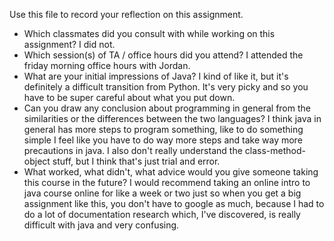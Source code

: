 Use this file to record your reflection on this assignment.

- Which classmates did you consult with while working on this assignment? 
I did not.
- Which session(s) of TA / office hours did you attend? 
I attended the friday morning office hours with Jordan.
- What are your initial impressions of Java? 
I kind of like it, but it's definitely a difficult transition from Python. It's very picky and so you have to be super careful about what you put down. 
- Can you draw any conclusion about programming in general from the similarities or the differences between the two languages?  I think java in general has more steps to program something, like to do something simple I feel like you have to do way more steps and take way more precautions in java. I also don't really understand the class-method-object stuff, but I think that's just trial and error. 
- What worked, what didn't, what advice would you give someone taking this course in the future?
I would recommend taking an online intro to java course online for like a week or two just so when you get a big assignment like this, you don't have to google as much, because I had to do a lot of documentation research which, I've discovered, is really difficult with java and very confusing. 
